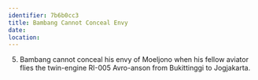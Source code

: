 ```yaml
---
identifier: 7b6b0cc3
title: Bambang Cannot Conceal Envy
date:  
location: 
---
```


5.  Bambang cannot conceal his envy of Moeljono when his fellow aviator
    flies the twin-engine RI-005 Avro-anson from Bukittinggi to
    Jogjakarta.

